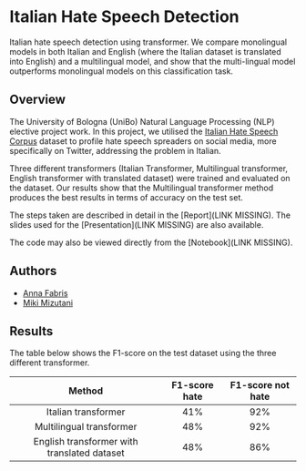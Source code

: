 # Italian Hate Speech Detection
Italian hate speech detection using transformer. We compare monolingual models in both Italian and English (where the Italian dataset is
translated into English) and a multilingual model, and show that the multi-lingual model outperforms monolingual models on this classification task.

## Overview
The University of Bologna (UniBo) Natural Language Processing (NLP) elective project work. In this project, we utilised the [Italian Hate Speech Corpus](https://github.com/msang/hate-speech-corpus) dataset to profile hate speech spreaders on social media, more specifically on Twitter, addressing the problem in Italian. 

Three different transformers (Italian Transformer, Multilingual transformer, English transformer with translated dataset) were trained and evaluated on the dataset. Our results show that the Multilingual transformer method produces the best results in terms of accuracy on the test set.  

The steps taken are described in detail in the [Report](LINK MISSING). The slides used for the [Presentation](LINK MISSING) are also available.

The code may also be viewed directly from the [Notebook](LINK MISSING).

## Authors
- [Anna Fabris](https://github.com/annafabris)
- [Miki Mizutani](https://github.com/mikimizutani)

## Results
The table below shows the F1-score on the test dataset using the three different transformer.

|     Method     | F1-score hate | F1-score not hate |
|:--------------:|:-------------:|:-------------:|
| Italian transformer   |          41% | 92% |
| Multilingual transformer |          48% | 92% |
| English transformer with translated dataset |  48% | 86% |
